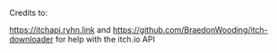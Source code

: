 Credits to:

https://itchapi.ryhn.link
and
https://github.com/BraedonWooding/itch-downloader
for help with the itch.io API